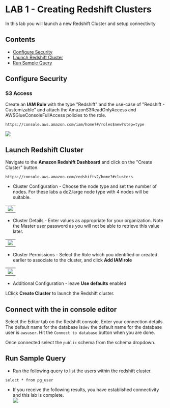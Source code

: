 # LAB 1 - Creating Redshift Clusters
In this lab you will launch a new Redshift Cluster and setup connectivity 

## Contents
* [Configure Security](#configure-security)
* [Launch Redshift Cluster ](#launch-redshift-cluster)
* [Run Sample Query](#run-sample-query)


## Configure Security

### S3 Access
Create an **IAM Role** with the type "Redshift" and the use-case of "Redshift - Customizable" and attach the AmazonS3ReadOnlyAccess and AWSGlueConsoleFullAccess policies to the role.
```
https://console.aws.amazon.com/iam/home?#/roles$new?step=type
```
![](../images/Role.png)

## Launch Redshift Cluster
Navigate to the **Amazon Redshift Dashboard** and click on the "Create Cluster" button.  
```
https://console.aws.amazon.com/redshiftv2/home?#clusters
```
* Cluster Configuration - Choose the node type and set the number of nodes.  For these labs a dc2.large node type with 4 nodes will be suitable. 
<table><tr><td><img src=../images/CreateCluster1.png></td></tr></table> 

* Cluster Details - Enter values as appropriate for your organization.  Note the Master user password as you will not be able to retrieve this value later.
<table><tr><td><img src=../images/CreateCluster2.png></td></tr></table> 

* Cluster Permissions - Select the Role which you identified or created earlier to associate to the cluster, and click **Add IAM role**
<table><tr><td><img src=../images/CreateCluster3.png></td></tr></table> 

* Additional Configuration - leave **Use defaults**  enabled

LClick **Create Cluster** to launch the Redshift cluster.

## Connect with the in console editor
Select the Editor tab on the Redshift console.  Enter your connection details.  The default name for the database is`dev` the default name for the database user is `awsuser`.  Hit the `Connect to database` button when you are done.

Once connected select the `public` schema from the schema dropdown.

## Run Sample Query
* Run the following query to list the users within the redshift cluster.  
```
select * from pg_user
```
* If you receive the following results, you have established connectivity and this lab is complete.  
![](../images/Users.png)



